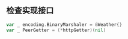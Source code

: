 ## 检查实现接口

```go
var _ encoding.BinaryMarshaler = &Weather{}
var _ PeerGetter = (*httpGetter)(nil)
```